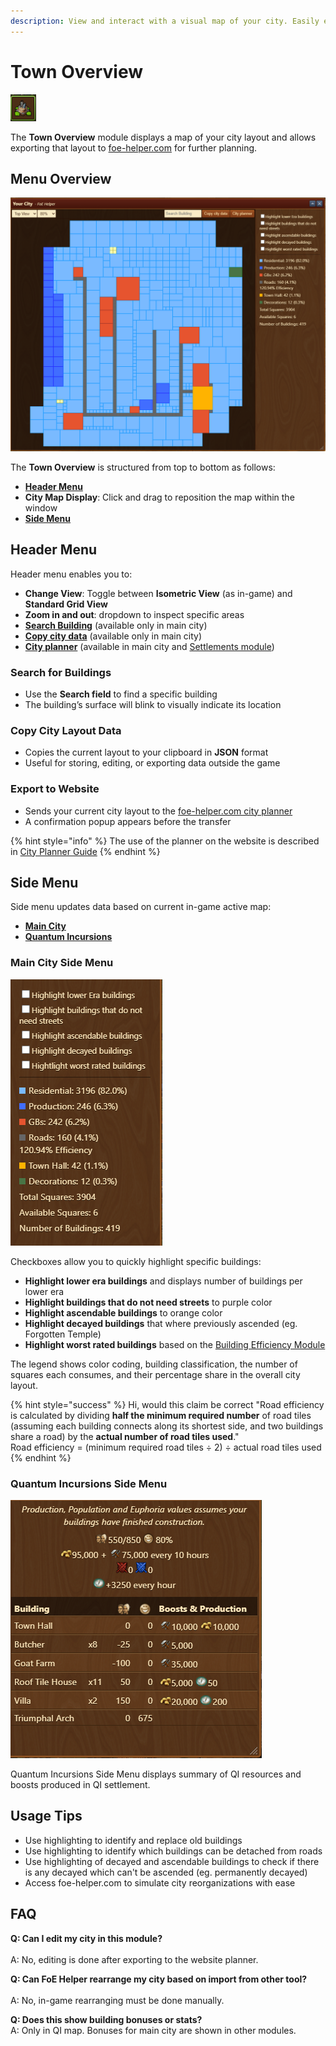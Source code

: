 ```yaml
---
description: View and interact with a visual map of your city. Easily export it to the foe-helper.com website for planning.
---
```


# Town Overview

![Icon](./.images/icon.png)

The **Town Overview** module displays a map of your city layout and allows exporting that layout to [foe-helper.com](https://foe-helper.com) for further planning.

## Menu Overview

![Menu Overview](./.images/menu-structure.png)

The **Town Overview** is structured from top to bottom as follows:
- [**Header Menu**](#header-menu)
- **City Map Display**: Click and drag to reposition the map within the window
- [**Side Menu**](#side-menu)

## Header Menu

Header menu enables you to:
- **Change View**: Toggle between **Isometric View** (as in-game) and **Standard Grid View**
- **Zoom in and out**: dropdown to inspect specific areas
- [**Search Building**](#search-for-buildings) (available only in main city)
- [**Copy city data**](#copy-city-layout-data) (available only in main city)
- [**City planner**](#export-to-website) (available in main city and [Settlements module](../settlements/README.md#city-planner-integration))

### Search for Buildings

- Use the **Search field** to find a specific building
- The building’s surface will blink to visually indicate its location

### Copy City Layout Data

- Copies the current layout to your clipboard in **JSON** format
- Useful for storing, editing, or exporting data outside the game

### Export to Website

- Sends your current city layout to the [foe-helper.com city planner](https://foe-helper.com/citymap/overview)
- A confirmation popup appears before the transfer

{% hint style="info" %}
The use of the planner on the website is described in [City Planner Guide](/en/website/citymap/README.md)
{% endhint %}

## Side Menu

Side menu updates data based on current in-game active map:
- [**Main City**](#main-city-side-menu)
- [**Quantum Incursions**](#quantum-incursions-side-menu)

### Main City Side Menu

![Main City Side Menu](./.images/side-menu-main.png)

Checkboxes allow you to quickly highlight specific buildings:
- **Highlight lower era buildings** and displays number of buildings per lower era
- **Highlight buildings that do not need streets** to purple color
- **Highlight ascendable buildings** to orange color
- **Highlight decayed buildings** that where previously ascended (eg. Forgotten Temple)
- **Highlight worst rated buildings** based on the [Building Efficiency Module](../efficiency/README.md)

The legend shows color coding, building classification, the number of squares each consumes, and their percentage share in the overall city layout.

{% hint style="success" %}
Hi, would this claim be correct "Road efficiency is calculated by dividing **half the minimum required number** of road tiles (assuming each building connects along its shortest side, and two buildings share a road) by the **actual number of road tiles used**."<br>
Road efficiency = (minimum required road tiles ÷ 2) ÷ actual road tiles used
{% endhint %}

### Quantum Incursions Side Menu

![Quantum Incursions Side Menu](./.images/side-menu-qi.png)

Quantum Incursions Side Menu displays summary of QI resources and boosts produced in QI settlement.

## Usage Tips

- Use highlighting to identify and replace old buildings
- Use highlighting to identify which buildings can be detached from roads
- Use highlighting of decayed and ascendable buildings to check if there is any decayed which can't be ascended (eg. permanently decayed)
- Access foe-helper.com to simulate city reorganizations with ease

## FAQ

**Q: Can I edit my city in this module?**<br>  
A: No, editing is done after exporting to the website planner.

**Q: Can FoE Helper rearrange my city based on import from other tool?**<br>  
A: No, in-game rearranging must be done manually.

**Q: Does this show building bonuses or stats?**<br> 
A: Only in QI map. Bonuses for main city are shown in other modules.
